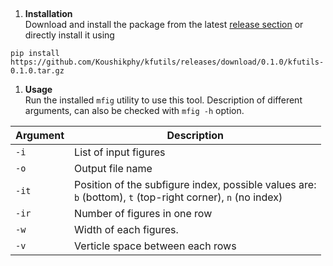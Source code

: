 ## 


1. __Installation__  
Download and install the package from the latest [release section](https://github.com/Koushikphy/mfig/releases/latest) or directly install it using 
```
pip install https://github.com/Koushikphy/kfutils/releases/download/0.1.0/kfutils-0.1.0.tar.gz
```

1. __Usage__  
Run the installed `mfig` utility to use this tool. Description of different arguments, can also be checked with `mfig -h` option.


| Argument    |  Description|
| ----------- | ----------- 
|    `-i`     | List of input figures |
|    `-o`     | Output file name  | 
|    `-it`    | Position of the subfigure index, possible values are: <br> `b` (bottom), `t` (top-right corner), `n` (no index) |
|    `-ir`    | Number of figures in one row |
|    `-w`     | Width of each figures. |
|    `-v`     | Verticle space between each rows |